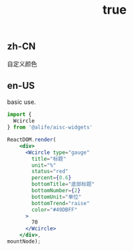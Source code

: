 ﻿---
order: 12
title:
  zh-CN: 自定义颜色
  en-US: Color
---

## zh-CN

自定义颜色

## en-US

basic use.


````jsx
import {
  Wcircle
} from '@alife/aisc-widgets'

ReactDOM.render(
    <div>
      <Wcircle type="gauge" 
        title="标题"
        unit="%"
        status="red"
        percent={0.6}
        bottomTitle="底部标题"
        bottomNumber={2}
        bottomUnit="单位"
        bottomTrend="raise"
        color="#49DBFF"
      >
        70
      </Wcircle>
    </div>,
mountNode);
````
